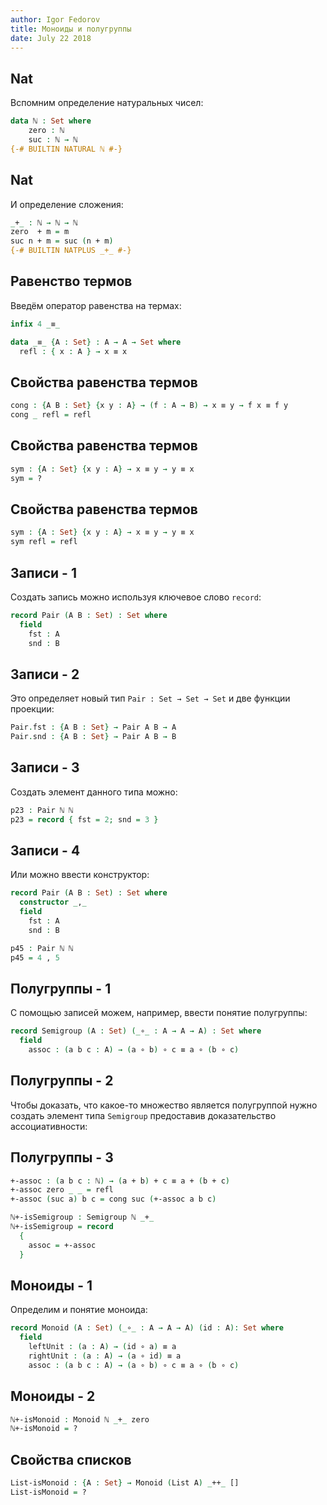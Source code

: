```yaml
---
author: Igor Fedorov
title: Моноиды и полугруппы
date: July 22 2018
---
```

## Nat
Вспомним определение натуральных чисел:
```agda
data ℕ : Set where
    zero : ℕ
    suc : ℕ → ℕ
{-# BUILTIN NATURAL ℕ #-}
```

## Nat
И определение сложения:
```agda
_+_ : ℕ → ℕ → ℕ
zero  + m = m
suc n + m = suc (n + m)
{-# BUILTIN NATPLUS _+_ #-}
```

## Равенство термов
Введём оператор равенства на термах:
```agda
infix 4 _≡_

data _≡_ {A : Set} : A → A → Set where
  refl : { x : A } → x ≡ x
```

## Свойства равенства термов
```agda
cong : {A B : Set} {x y : A} → (f : A → B) → x ≡ y → f x ≡ f y
cong _ refl = refl
```

## Свойства равенства термов
```agda
sym : {A : Set} {x y : A} → x ≡ y → y ≡ x
sym = ?
```

## Свойства равенства термов
```agda
sym : {A : Set} {x y : A} → x ≡ y → y ≡ x
sym refl = refl
```

## Записи - 1
Создать запись можно используя ключевое слово `record`:
```agda
record Pair (A B : Set) : Set where
  field
    fst : A
    snd : B
```

## Записи - 2
Это определяет новый тип `Pair : Set → Set → Set` и две функции проекции:
```agda
Pair.fst : {A B : Set} → Pair A B → A
Pair.snd : {A B : Set} → Pair A B → B
```

## Записи - 3
Создать элемент данного типа можно:
```agda
p23 : Pair ℕ ℕ
p23 = record { fst = 2; snd = 3 }
```

## Записи - 4
Или можно ввести конструктор:
```agda
record Pair (A B : Set) : Set where
  constructor _,_
  field
    fst : A
    snd : B

p45 : Pair ℕ ℕ
p45 = 4 , 5
```

## Полугруппы - 1
С помощью записей можем, например, ввести понятие полугруппы:
```agda
record Semigroup (A : Set) (_∘_ : A → A → A) : Set where
  field
    assoc : (a b c : A) → (a ∘ b) ∘ c ≡ a ∘ (b ∘ c)
```

## Полугруппы - 2
Чтобы доказать, что какое-то множество является полугруппой нужно создать элемент типа `Semigroup` предоставив доказательство ассоциативности:

## Полугруппы - 3
```agda
+-assoc : (a b c : ℕ) → (a + b) + c ≡ a + (b + c)
+-assoc zero _ _ = refl
+-assoc (suc a) b c = cong suc (+-assoc a b c)

ℕ+-isSemigroup : Semigroup ℕ _+_
ℕ+-isSemigroup = record
  {
    assoc = +-assoc
  }
```

## Моноиды - 1
Определим и понятие моноида:
```agda
record Monoid (A : Set) (_∘_ : A → A → A) (id : A): Set where
  field
    leftUnit : (a : A) → (id ∘ a) ≡ a
    rightUnit : (a : A) → (a ∘ id) ≡ a
    assoc : (a b c : A) → (a ∘ b) ∘ c ≡ a ∘ (b ∘ c)
```

## Моноиды - 2
```agda
ℕ+-isMonoid : Monoid ℕ _+_ zero
ℕ+-isMonoid = ?
```

## Свойства списков
```agda
List-isMonoid : {A : Set} → Monoid (List A) _++_ []
List-isMonoid = ?
```
